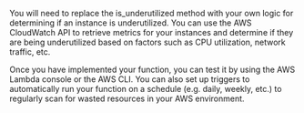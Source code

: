 You will need to replace the is_underutilized method with your own logic for determining if an instance is underutilized. You can use the AWS CloudWatch API to retrieve metrics for your instances and determine if they are being underutilized based on factors such as CPU utilization, network traffic, etc.

Once you have implemented your function, you can test it by using the AWS Lambda console or the AWS CLI. You can also set up triggers to automatically run your function on a schedule (e.g. daily, weekly, etc.) to regularly scan for wasted resources in your AWS environment.